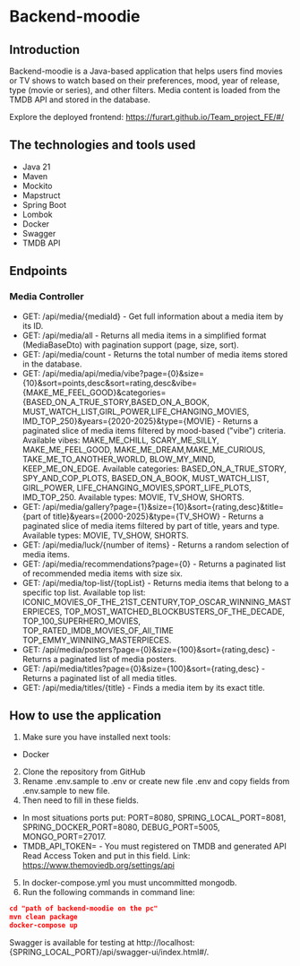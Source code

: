 # Backend-moodie
## Introduction
Backend-moodie is a Java-based application that helps users find movies or TV shows to watch based on their preferences, mood, year of release, type (movie or series), and other filters. Media content is loaded from the TMDB API and stored in the database.

Explore the deployed frontend: https://furart.github.io/Team_project_FE/#/
## The technologies and tools used
* Java 21
* Maven
* Mockito
* Mapstruct
* Spring Boot
* Lombok
* Docker
* Swagger
* TMDB API
## Endpoints
### Media Controller
* GET: /api/media/{mediaId} - Get full information about a media item by its ID.
* GET: /api/media/all - Returns all media items in a simplified format (MediaBaseDto) with pagination support (page, size, sort).
* GET: /api/media/count - Returns the total number of media items stored in the database.
* GET: /api/media/api/media/vibe?page={0}&size={10}&sort=points,desc&sort=rating,desc&vibe={MAKE_ME_FEEL_GOOD}&categories={BASED_ON_A_TRUE_STORY,BASED_ON_A_BOOK, MUST_WATCH_LIST,GIRL_POWER,LIFE_CHANGING_MOVIES, IMD_TOP_250}&years={2020-2025}&type={MOVIE} - Returns a paginated slice of media items filtered by mood-based ("vibe") criteria. Available vibes: MAKE_ME_CHILL, SCARY_ME_SILLY, MAKE_ME_FEEL_GOOD, MAKE_ME_DREAM,MAKE_ME_CURIOUS, TAKE_ME_TO_ANOTHER_WORLD, BLOW_MY_MIND, KEEP_ME_ON_EDGE. Available categories: BASED_ON_A_TRUE_STORY, SPY_AND_COP_PLOTS, BASED_ON_A_BOOK, MUST_WATCH_LIST, GIRL_POWER, LIFE_CHANGING_MOVIES,SPORT_LIFE_PLOTS, IMD_TOP_250. Available types: MOVIE, TV_SHOW, SHORTS.
* GET: /api/media/gallery?page={1}&size={10}&sort={rating,desc}&title={part of title}&years={2000-2025}&type={TV_SHOW} - Returns a paginated slice of media items filtered by part of title, years and type. Available types: MOVIE, TV_SHOW, SHORTS.
* GET: /api/media/luck/{number of items} - Returns a random selection of media items.
* GET: /api/media/recommendations?page={0} - Returns a paginated list of recommended media items with size six.
* GET: /api/media/top-list/{topList} - Returns media items that belong to a specific top list. Available top list: ICONIC_MOVIES_OF_THE_21ST_CENTURY,TOP_OSCAR_WINNING_MASTERPIECES, TOP_MOST_WATCHED_BLOCKBUSTERS_OF_THE_DECADE, TOP_100_SUPERHERO_MOVIES, TOP_RATED_IMDB_MOVIES_OF_All_TIME TOP_EMMY_WINNING_MASTERPIECES.
* GET: /api/media/posters?page={0}&size={100}&sort={rating,desc} - Returns a paginated list of media posters.
* GET: /api/media/titles?page={0}&size={100}&sort={rating,desc} - Returns a paginated list of all media titles.
* GET: /api/media/titles/{title} - Finds a media item by its exact title.
## How to use the application
1. Make sure you have installed next tools:
* Docker
2. Clone the repository from GitHub
3. Rename .env.sample to .env or create new file .env and copy fields from .env.sample to new file.
4. Then need to fill in these fields.
* In most situations ports put: PORT=8080, SPRING_LOCAL_PORT=8081, SPRING_DOCKER_PORT=8080, DEBUG_PORT=5005, MONGO_PORT=27017.
* TMDB_API_TOKEN= - You must registered on TMDB and generated API Read Access Token and put in this field. Link: https://www.themoviedb.org/settings/api
5. In docker-compose.yml you must uncommitted mongodb.
6. Run the following commands in command line:
```json
cd "path of backend-moodie on the pc"
mvn clean package
docker-compose up
```
Swagger is available for testing at http://localhost:{SPRING_LOCAL_PORT}/api/swagger-ui/index.html#/.

